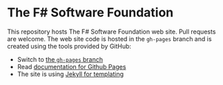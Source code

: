 # The F# Software Foundation

This repository hosts The F# Software Foundation web site. Pull requests are welcome. The web site code is hosted in the `gh-pages` branch and is created using the tools provided by GitHub:

 * Switch to [the `gh-pages` branch](https://github.com/fsharp/fsfoundation/tree/gh-pages)
 * Read [documentation for Github Pages](https://help.github.com/categories/20/articles)
 * The site is using [Jekyll for templating](https://github.com/mojombo/jekyll/wiki/usage)